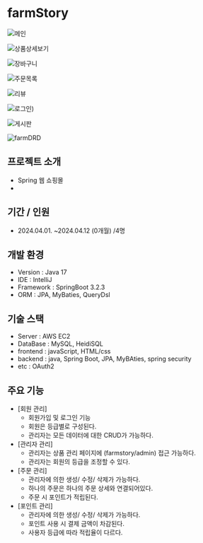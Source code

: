 # farmStory

![메인](https://github.com/ohaaram/farmStory/assets/22510560/4e49ce9d-f169-4d6e-a486-ba742adb845e)

![상품상세보기](https://github.com/ohaaram/farmStory/assets/22510560/46ccc73b-587f-4507-b8ce-2deb4a1ed68c)

![장바구니](https://github.com/ohaaram/farmStory/assets/22510560/0a1ace69-0cec-4fba-bde2-834874ce755d)


![주문목록](https://github.com/ohaaram/farmStory/assets/22510560/2224455e-8c77-48e1-b565-1bcbaac2625d)

![리뷰](https://github.com/ohaaram/farmStory/assets/22510560/1c9064b3-a6f1-4dcb-9fa8-9df3a5d8873b)

![로그인](https://github.com/ohaaram/farmStory/assets/22510560/b90e1d97-c87c-4ad2-815e-1d1bc4473402))

![게시판](https://github.com/ohaaram/farmStory/assets/22510560/d07cb42f-a74b-420f-89b6-3a00c9f9376b)


![farmDRD](https://github.com/ohaaram/farmStory/assets/22510560/20a8f2f4-8b22-47ee-93e4-1a5c39a46032)


## 프로젝트 소개
- Spring 웹 쇼핑몰
- 
## 기간 / 인원
- 2024.04.01. ~2024.04.12 (0개월) /4명

## 개발 환경
- Version : Java 17
- IDE : IntelliJ
- Framework : SpringBoot 3.2.3
- ORM : JPA, MyBaties, QueryDsl
  
## 기술 스택
- Server : AWS EC2
- DataBase : MySQL, HeidiSQL
- frontend : javaScript, HTML/css
- backend : java, Spring Boot, JPA, MyBAties, spring security
- etc : OAuth2
  
## 주요 기능
- [회원 관리]
	- 회원가입 및 로그인 기능
	- 회원은 등급별로 구성된다.
	- 관리자는 모든 데이터에 대한 CRUD가 가능하다.
- [관리자 관리]
	- 관리자는 상품 관리 페이지에 (farmstory/admin) 접근 가능하다.
	- 관리자는 회원의 등급을 조정할 수 있다.
- [주문 관리]
	- 관리자에 의한 생성/ 수정/ 삭제가 가능하다.
	- 하나의 주문은 하나의 주문 상세와 연결되어있다.
	- 주문 시 포인트가 적립된다.
- [포인트 관리]
	- 관리자에 의한 생성/ 수정/ 삭제가 가능하다.
	- 포인트 사용 시 결제 금액이 차감된다.
	- 사용자 등급에 따라 적립율이 다르다.
